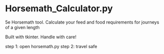 # Horsemath_Calculator.py
5e Horsemath tool. Calculate your feed and food requirements for journeys of a given length

Built with tkinter. Handle with care!

step 1: open horsemath.py
step 2: travel safe
